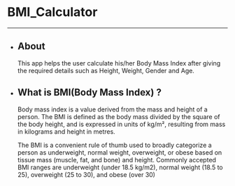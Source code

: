 <h1>BMI_Calculator</h1>
<hr>
<ul>
  <li><h2>About</h2>
    <p>This app helps the user calculate his/her Body Mass Index after giving the required details such as Height, Weight, Gender and Age.</p>
  </li>

  <li><h2>What is BMI(Body Mass Index) ?</h2>
    <p>Body mass index is a value derived from the mass and height of a person. The BMI is defined as the body mass divided by the square of the body height, and is expressed in units of kg/m², resulting from mass in kilograms and height in metres.
  </p><p>The BMI is a convenient rule of thumb used to broadly categorize a person as underweight, normal weight, overweight, or obese based on tissue mass (muscle, fat, and bone) and height. Commonly accepted BMI ranges are underweight (under 18.5 kg/m2), normal weight (18.5 to 25), overweight (25 to 30), and obese (over 30)
  </p>
  </li>
</ul>
